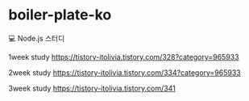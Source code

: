 ﻿# boiler-plate-ko

💻 Node.js 스터디

1week study
https://tistory-itolivia.tistory.com/328?category=965933

2week study
https://tistory-itolivia.tistory.com/334?category=965933


3week study
https://tistory-itolivia.tistory.com/341
